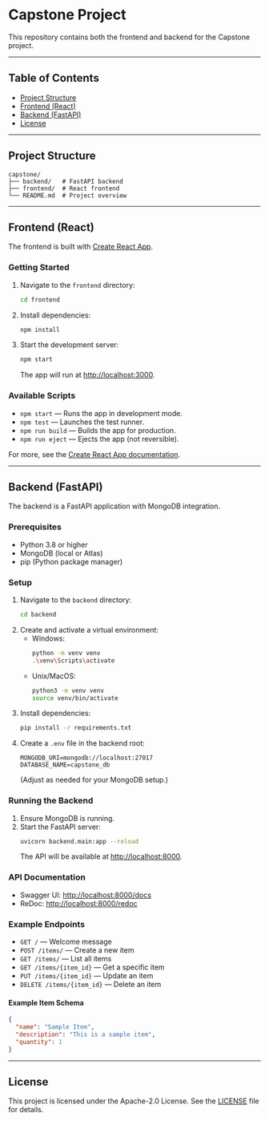 # Capstone Project

This repository contains both the frontend and backend for the Capstone project.

---

## Table of Contents
- [Project Structure](#project-structure)
- [Frontend (React)](#frontend-react)
- [Backend (FastAPI)](#backend-fastapi)
- [License](#license)

---

## Project Structure

```
capstone/
├── backend/   # FastAPI backend
├── frontend/  # React frontend
└── README.md  # Project overview
```

---

## Frontend (React)

The frontend is built with [Create React App](https://github.com/facebook/create-react-app).

### Getting Started

1. Navigate to the `frontend` directory:
   ```bash
   cd frontend
   ```
2. Install dependencies:
   ```bash
   npm install
   ```
3. Start the development server:
   ```bash
   npm start
   ```
   The app will run at [http://localhost:3000](http://localhost:3000).

### Available Scripts
- `npm start` — Runs the app in development mode.
- `npm test` — Launches the test runner.
- `npm run build` — Builds the app for production.
- `npm run eject` — Ejects the app (not reversible).

For more, see the [Create React App documentation](https://facebook.github.io/create-react-app/docs/getting-started).

---

## Backend (FastAPI)

The backend is a FastAPI application with MongoDB integration.

### Prerequisites
- Python 3.8 or higher
- MongoDB (local or Atlas)
- pip (Python package manager)

### Setup
1. Navigate to the `backend` directory:
   ```bash
   cd backend
   ```
2. Create and activate a virtual environment:
   - Windows:
     ```bash
     python -m venv venv
     .\venv\Scripts\activate
     ```
   - Unix/MacOS:
     ```bash
     python3 -m venv venv
     source venv/bin/activate
     ```
3. Install dependencies:
   ```bash
   pip install -r requirements.txt
   ```
4. Create a `.env` file in the backend root:
   ```env
   MONGODB_URI=mongodb://localhost:27017
   DATABASE_NAME=capstone_db
   ```
   (Adjust as needed for your MongoDB setup.)

### Running the Backend
1. Ensure MongoDB is running.
2. Start the FastAPI server:
   ```bash
   uvicorn backend.main:app --reload
   ```
   The API will be available at [http://localhost:8000](http://localhost:8000).

### API Documentation
- Swagger UI: [http://localhost:8000/docs](http://localhost:8000/docs)
- ReDoc: [http://localhost:8000/redoc](http://localhost:8000/redoc)

### Example Endpoints
- `GET /` — Welcome message
- `POST /items/` — Create a new item
- `GET /items/` — List all items
- `GET /items/{item_id}` — Get a specific item
- `PUT /items/{item_id}` — Update an item
- `DELETE /items/{item_id}` — Delete an item

#### Example Item Schema
```json
{
  "name": "Sample Item",
  "description": "This is a sample item",
  "quantity": 1
}
```

---

## License

This project is licensed under the Apache-2.0 License. See the [LICENSE](LICENSE) file for details. 